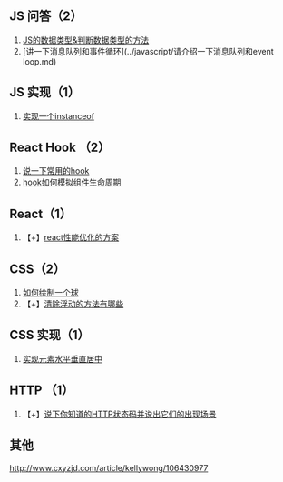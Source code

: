 ## JS 问答（2）

1. [JS的数据类型&判断数据类型的方法](../javascript/数据类型.md)
2. [讲一下消息队列和事件循环](../javascript/请介绍一下消息队列和event loop.md)

## JS 实现（1）

1. [实现一个instanceof](../javascript/instanceof.md)

## React Hook （2）

1. [说一下常用的hook](../react/常用的hook.md)
2. [hook如何模拟组件生命周期](../react/hook模拟生命周期.md)

## React（1）

1. 【+】[react性能优化的方案](../react/react性能优化.md)

## CSS（2）

1. [如何绘制一个球](../css/绘制一个球.md)
2. 【+】[清除浮动的方法有哪些](../css/清除浮动的方法.md)

## CSS 实现（1）

1. [实现元素水平垂直居中](../css/实现元素水平垂直居中.md)

## HTTP （1）

1. 【+】[说下你知道的HTTP状态码并说出它们的出现场景](../http/HTTP状态码.md)

## 其他

http://www.cxyzjd.com/article/kellywong/106430977





